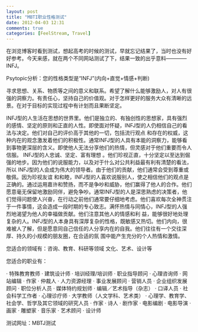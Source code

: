 ```yaml
---
layout: post
title: "MBTI职业性格测试"
date: 2012-04-03 12:31
comments: true
categories: [FeelStream, Travel]
---
```

在浏览博客时看到测试，想起高考的时候的测试，早就忘记结果了，当时也没有好好参考。今天来感，就在两个不同网站测试了下，结果一致的出乎意料————INFJ。

Psytopic分析：您的性格类型是“INFJ”(内向+直觉+情感+判断) 

寻求思想、关系、物质等之间的意义和联系。希望了解什么能够激励人，对人有很强的洞察力。有责任心，坚持自己的价值观。对于怎样更好的服务大众有清晰的远景。在对于目标的实现过程中有计划而且果断坚定。 

INFJ型的人生活在思想的世界里。他们是独立的、有独创性的思想家，具有强烈的感情、坚定的原则和正直的人性。即使面对怀疑，INFJ型的人仍相信自己的看法与决定。他们对自己的评价高于其他的一切，包括流行观点 和存在的权威，这种内在的观念激发着他们的积极性。通常INFJ型的人具有本能的洞察力，能够看到事物更深层的含义。即使他人无法分享他们的热情，但灵感对于他们重要而令人信服。 INFJ型的人忠诚、坚定、富有理想 。他们珍视正直，十分坚定以至达到倔强的地步。因为他们的说服能力，以及对于什么对公共利益最有利有清楚的看法，所以 INFJ型的人会成为伟大的领导者。由于他们的贡献，他们通常会受到尊重或敬佩。因为珍视友谊 和和睦，INFJ型的人喜欢说服别人，使之相信他们的观点是正确的。通过运用嘉许和赞扬，而不是争吵和威胁，他们赢得了他人的合作。他们愿意毫无保留地激励同伴，避免争吵。通常INFJ型的人是深思熟虑的决策者，他 们觉得问题使人兴奋，在行动之前他们通常要仔细地考虑。他们喜欢每次全神贯注于一件事情，这会造成一段时期的专心致志。满怀热情与同情心，INFJ型的人强烈地渴望为他人的幸福做贡献。他们注意其他人的情感和利 益，能够很好地处理复杂的人。INFJ型的人本身具有深厚复杂的性格，既敏感又热切。他们内向，很难被人了解，但是愿意同自己信任的人分享内在的自我。他们往往有一个交往深厚、持久的小规模的朋友圈，在合适的氛 围中能产生充分的个人热情和激情。 

您适合的领域有：咨询、教育、科研等领域 文化、艺术、设计等

您适合的职业有：

· 特殊教育教师
· 建筑设计师
· 培训经理/培训师
· 职业指导顾问
· 心理咨询师
· 网站编辑
· 作家
· 仲裁人
· 人力资源经理
· 事业发展顾问
· 营销人员
· 企业组织发展顾问
· 职位分析人员
· 媒体特约规划师
· 编辑／艺术指导（杂志）
· 口译人员
· 社会科学工作者
· 心理诊疗师
· 大学教师（人文学科、艺术类）
· 心理学、教育学、社会学、哲学及其它领域的研究人员
· 作家
· 诗人
· 剧作家
· 电影编剧
· 电影导演
· 画家
· 雕塑家
· 音乐家
· 艺术顾问
· 设计师

测试网址：<a herf="http://www.psytopic.com/" title="http://www.psytopic.com/">MBTJ测试</a>
